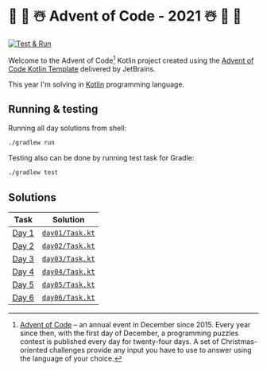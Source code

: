 # 🎄 🎅 ☃️ Advent of Code - 2021 ☃️ 🎅 🎄

[![Test & Run](https://github.com/dniHze/aoc-2021/actions/workflows/gradle.yml/badge.svg)](https://github.com/dniHze/aoc-2021/actions/workflows/gradle.yml)

Welcome to the Advent of Code[^aoc] Kotlin project created using the [Advent of Code Kotlin Template][template] delivered by JetBrains.

This year I'm solving in [Kotlin][kotlin] programming language.

## Running & testing
Running all day solutions from shell:
```bash
./gradlew run 
```
Testing also can be done by running test task for Gradle:
```bash
./gradlew test
```

## Solutions
| Task | Solution |
| - | - |
| [Day 1](https://adventofcode.com/2021/day/1) | [`day01/Task.kt`](src/day01/Task.kt) |
| [Day 2](https://adventofcode.com/2021/day/2) | [`day02/Task.kt`](src/day02/Task.kt) |
| [Day 3](https://adventofcode.com/2021/day/3) | [`day03/Task.kt`](src/day03/Task.kt) |
| [Day 4](https://adventofcode.com/2021/day/4) | [`day04/Task.kt`](src/day04/Task.kt) |
| [Day 5](https://adventofcode.com/2021/day/5) | [`day05/Task.kt`](src/day05/Task.kt) |
| [Day 6](https://adventofcode.com/2021/day/6) | [`day06/Task.kt`](src/day06/Task.kt) |

[^aoc]:
    [Advent of Code][aoc] – an annual event in December since 2015.
    Every year since then, with the first day of December, a programming puzzles contest is published every day for twenty-four days.
    A set of Christmas-oriented challenges provide any input you have to use to answer using the language of your choice.

[aoc]: https://adventofcode.com
[kotlin]: https://kotlinlang.org
[template]: https://github.com/kotlin-hands-on/advent-of-code-kotlin-template
